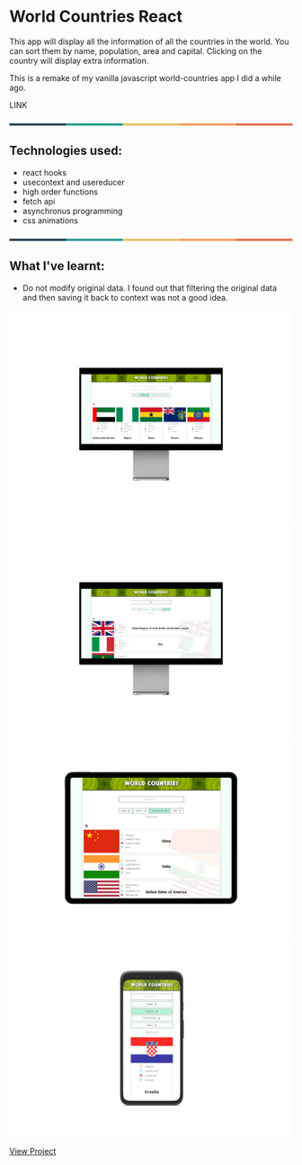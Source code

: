 # World Countries React

This app will display all the information of all the countries in the world. You can sort them by name, population, area and capital. Clicking on the country will display extra information.

This is a remake of my vanilla javascript world-countries app I did a while ago.

LINK

![This is an image](https://raw.githubusercontent.com/philipHinch/underline/main/underline.png)

## Technologies used:

- react hooks
- usecontext and usereducer
- high order functions
- fetch api
- asynchronus programming
- css animations

![This is an image](https://raw.githubusercontent.com/philipHinch/underline/main/underline.png)

## What I've learnt:

- Do not modify original data. I found out that filtering the original data and then saving it back to context was not a good idea.

![This is an image](https://github.com/philipHinch/world_countries_react/blob/main/src/assets/previews/preview_large_grid.jpg?raw=true)
![This is an image](https://github.com/philipHinch/world_countries_react/blob/main/src/assets/previews/preview_large_row.jpg?raw=true)
![This is an image](https://github.com/philipHinch/world_countries_react/blob/main/src/assets/previews/preview_medium.jpg?raw=true)
![This is an image](https://github.com/philipHinch/world_countries_react/blob/main/src/assets/previews/preview_small.jpg?raw=true)


[View Project](https://world-countries-react.vercel.app/)






